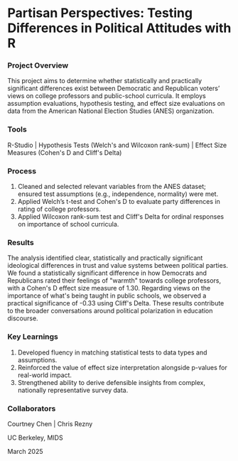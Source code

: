 # Partisan Perspectives: Testing Differences in Political Attitudes with R

### Project Overview

This project aims to determine whether statistically and practically significant differences exist between Democratic and Republican voters’ views on college professors and public-school curricula. It employs assumption evaluations, hypothesis testing, and effect size evaluations on data from the American National Election Studies (ANES) organization. 

### Tools

R-Studio | Hypothesis Tests (Welch's and Wilcoxon rank-sum) | Effect Size Measures (Cohen's D and Cliff's Delta)

### Process

1. Cleaned and selected relevant variables from the ANES dataset; ensured test assumptions (e.g., independence, normality) were met.
2. Applied Welch’s t-test and Cohen's D to evaluate party differences in rating of college professors.
3. Applied Wilcoxon rank-sum test and Cliff's Delta for ordinal responses on importance of school curricula.

### Results

The analysis identified clear, statistically and practically significant ideological differences in trust and value systems between political parties. We found a statistically significant difference in how Democrats and Republicans rated their feelings of "warmth" towards college professors, with a Cohen's D effect size measure of 1.30. Regarding views on the importance of what's being taught in public schools, we observed a practical significance of -0.33 using Cliff's Delta. These results contribute to the broader conversations around political polarization in education discourse. 

### Key Learnings

1. Developed fluency in matching statistical tests to data types and assumptions.
2. Reinforced the value of effect size interpretation alongside p-values for real-world impact.
3. Strengthened ability to derive defensible insights from complex, nationally representative survey data.


### Collaborators

Courtney Chen | Chris Rezny

UC Berkeley, MIDS

March 2025